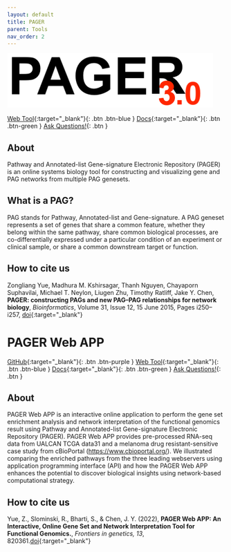 ```yaml
---
layout: default
title: PAGER
parent: Tools
nav_order: 2
---
```


![Alt text](/assets/images/pager-logo.png?raw=true "PAGER")

[Web Tool](http://discovery.informatics.uab.edu/PAGER/){:target="_blank"}{: .btn .btn-blue }
[Docs](http://discovery.informatics.uab.edu/PAGER/index.php/pages/help){:target="_blank"}{: .btn .btn-green }
[Ask Questions!](https://uabdatascience.slack.com/archives/C03KRR4RDD5){: .btn }

## About

Pathway and Annotated-list Gene-signature Electronic Repository (PAGER) is an online systems biology tool for constructing and visualizing gene and PAG networks from multiple PAG genesets.

## What is a PAG?
PAG stands for Pathway, Annotated-list and Gene-signature. A PAG geneset represents a set of genes that share a common feature, whether they belong within the same pathway, share common biological processes, are co-differentially expressed under a particular condition of an experiment or clinical sample, or share a common downstream target or function.

## How to cite us

Zongliang Yue, Madhura M. Kshirsagar, Thanh Nguyen, Chayaporn Suphavilai, Michael T. Neylon, Liugen Zhu, Timothy Ratliff, Jake Y. Chen, **PAGER: constructing PAGs and new PAG–PAG relationships for network biology**, _Bioinformatics_, Volume 31, Issue 12, 15 June 2015, Pages i250–i257, <span class="fs-3">[doi](https://doi.org/10.1093/bioinformatics/btv265){:target="_blank"}</span>


# PAGER Web APP

[GitHub](https://github.com/aimed-uab/PAGER-Web-APP){:target="_blank"}{: .btn .btn-purple } 
[Web Tool](http://aimed-lab.shinyapps.io/PAGERwebapp/){:target="_blank"}{: .btn .btn-blue }
[Docs](https://aimed-lab.shinyapps.io/PAGERwebapp/){:target="_blank"}{: .btn .btn-green }
[Ask Questions!](https://uabdatascience.slack.com/archives/C03KRR4RDD5){: .btn }

## About

PAGER Web APP is an interactive online application to perform the gene set enrichment analysis and network interpretation of the functional genomics result using Pathway and Annotated-list Gene-signature Electronic Repository (PAGER). PAGER Web APP provides pre-processed RNA-seq data from UALCAN TCGA data31 and a melanoma drug resistant-sensitive case study from cBioPortal (https://www.cbioportal.org/). We illustrated comparing the enriched pathways from the three leading webservers using application programming interface (API) and how the PAGER Web APP enhances the potential to discover biological insights using network-based computational strategy.

## How to cite us

Yue, Z., Slominski, R., Bharti, S., & Chen, J. Y. (2022), **PAGER Web APP: An Interactive, Online Gene Set and Network Interpretation Tool for Functional Genomics.**, _Frontiers in genetics, 13_, 820361.<span class="fs-3">[doi](https://doi.org/10.3389/fgene.2022.820361){:target="_blank"}</span>